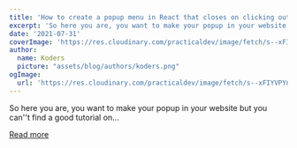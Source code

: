 ```yaml
---
title: 'How to create a popup menu in React that closes on clicking outside'
excerpt: 'So here you are, you want to make your popup in your website but you can''t find a good tutorial on...'
date: '2021-07-31'
coverImage: 'https://res.cloudinary.com/practicaldev/image/fetch/s--xFIYVPYn--/c_imagga_scale,f_auto,fl_progressive,h_420,q_auto,w_1000/https://dev-to-uploads.s3.amazonaws.com/uploads/articles/l2ler3zuesj4vjswezmz.png'
author:
  name: Koders
  picture: "assets/blog/authors/koders.png"
ogImage:
  url: 'https://res.cloudinary.com/practicaldev/image/fetch/s--xFIYVPYn--/c_imagga_scale,f_auto,fl_progressive,h_420,q_auto,w_1000/https://dev-to-uploads.s3.amazonaws.com/uploads/articles/l2ler3zuesj4vjswezmz.png'
---
```


So here you are, you want to make your popup in your website but you can''t find a good tutorial on...

[Read more](https://dev.to/kb24x7/how-to-create-a-popup-menu-in-react-34hh)
